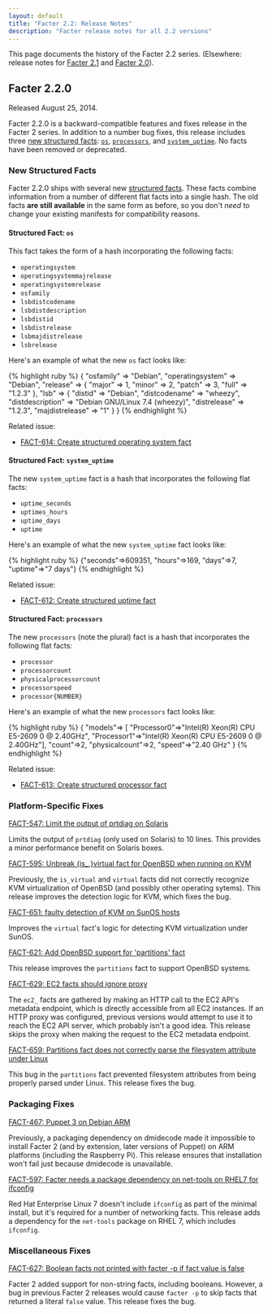 ```yaml
---
layout: default
title: "Facter 2.2: Release Notes"
description: "Facter release notes for all 2.2 versions"
---
```


This page documents the history of the Facter 2.2 series. (Elsewhere: release notes for [Facter 2.1](../2.1/release_notes.html) and [Facter 2.0](../2.0/release_notes.html)).

Facter 2.2.0
-----

Released August 25, 2014.

Facter 2.2.0 is a backward-compatible features and fixes release in the Facter 2 series. In addition to a number bug fixes, this release includes three [new structured facts](#new-structured-facts): [`os`](#structured-fact-os), [`processors`](#structured-fact-processors), and [`system_uptime`](#structured-fact-systemuptime). No facts have been removed or deprecated.

### New Structured Facts

Facter 2.2.0 ships with several new [structured facts](fact_overview.html#writing-structured-facts). These facts combine information from a
number of different flat facts into a single hash. The old facts **are still available** in the same form as before, so you don't *need* to
change your existing manifests for compatibility reasons.

#### Structured Fact: `os`

This fact takes the form of a hash incorporating the following facts:

* `operatingsystem`
* `operatingsystemmajrelease`
* `operatingsystemrelease`
* `osfamily`
* `lsbdistcodename`
* `lsbdistdescription`
* `lsbdistid`
* `lsbdistrelease`
* `lsbmajdistrelease`
* `lsbrelease`

Here's an example of what the new `os` fact looks like:

{% highlight ruby %}
{  "osfamily"        => "Debian",
   "operatingsystem" => "Debian",
   "release" => {
         "major" => 1,
         "minor" => 2,
         "patch" => 3,
         "full"  => "1.2.3" },
    "lsb" => {
         "distid"          => "Debian",
         "distcodename"    => "wheezy", 
         "distdescription" => "Debian GNU/Linux 7.4 (wheezy)",
         "distrelease"     => "1.2.3",
         "majdistrelease"  => "1" }
}
{% endhighlight %}

Related issue:

- [FACT-614: Create structured operating system fact](https://tickets.puppetlabs.com/browse/FACT-614)

#### Structured Fact: `system_uptime`

The new `system_uptime` fact is a hash that incorporates the following flat facts:

* `uptime_seconds`
* `uptimes_hours`
* `uptime_days`
* `uptime`

Here's an example of what the new `system_uptime` fact looks like:

{% highlight ruby %}
{"seconds"=>609351, "hours"=>169, "days"=>7, "uptime"=>"7 days"}
{% endhighlight %}

Related issue:

- [FACT-612: Create structured uptime fact](https://tickets.puppetlabs.com/browse/FACT-612)

#### Structured Fact: `processors`

The new `processors` (note the plural) fact is a hash that incorporates the following flat facts:

* `processor`
* `processorcount`
* `physicalprocessorcount`
* `processorspeed`
* `processor{NUMBER}`

Here's an example of what the new `processors` fact looks like:

{% highlight ruby %}
{ "models"=> [ "Processor0"=>"Intel(R) Xeon(R) CPU E5-2609 0 @ 2.40GHz", 
               "Processor1"=>"Intel(R) Xeon(R) CPU E5-2609 0 @ 2.40GHz"], 
 "count"=>2,
 "physicalcount"=>2,
 "speed"=>"2.40 GHz" }
 {% endhighlight %}

Related issue:

- [FACT-613: Create structured processor fact](https://tickets.puppetlabs.com/browse/FACT-613)

### Platform-Specific Fixes

[FACT-547: Limit the output of prtdiag on Solaris](https://tickets.puppetlabs.com/browse/FACT-547)

Limits the output of `prtdiag` (only used on Solaris) to 10 lines. This provides a minor performance benefit on Solaris boxes.

[FACT-595: Unbreak {is_,}virtual fact for OpenBSD when running on KVM](https://tickets.puppetlabs.com/browse/FACT-595)

Previously, the `is_virtual` and `virtual` facts did not correctly recognize KVM virtualization of OpenBSD (and possibly other operating sytems). This release improves the detection logic for KVM, which fixes the bug.

[FACT-651: faulty detection of KVM on SunOS hosts](https://tickets.puppetlabs.com/browse/FACT-651)

Improves the `virtual` fact's logic for detecting KVM virtualization under SunOS.

[FACT-621: Add OpenBSD support for 'partitions' fact](https://tickets.puppetlabs.com/browse/FACT-621)

This release improves the `partitions` fact to support OpenBSD systems.

[FACT-629: EC2 facts should ignore proxy](https://tickets.puppetlabs.com/browse/FACT-629)

The `ec2_` facts are gathered by making an HTTP call to the EC2 API's metadata endpoint, which is directly accessible from all EC2 instances. If an HTTP proxy was configured, previous versions would attempt to use it to reach the EC2 API server, which probably isn't a good idea. This release skips the proxy when making the request to the EC2 metadata endpoint.

[FACT-659: Partitions fact does not correctly parse the filesystem attribute under Linux](https://tickets.puppetlabs.com/browse/FACT-659)

This bug in the `partitions` fact prevented filesystem attributes from being properly parsed under Linux. This release fixes the bug.

### Packaging Fixes

[FACT-467: Puppet 3 on Debian ARM](https://tickets.puppetlabs.com/browse/FACT-467)

Previously, a packaging dependency on dmidecode made it impossible to install Facter 2 (and by extension, later versions of Puppet) on
ARM platforms (including the Raspberry Pi). This release ensures that installation won't fail just because dmidecode is unavailable.

[FACT-597: Facter needs a package dependency on net-tools on RHEL7 for ifconfig](https://tickets.puppetlabs.com/browse/FACT-597)

Red Hat Enterprise Linux 7 doesn't include `ifconfig` as part of the minimal install, but it's required for a number of networking facts. This release adds a dependency for the `net-tools` package on RHEL 7, which includes `ifconfig`.

### Miscellaneous Fixes

[FACT-627: Boolean facts not printed with facter -p if fact value is false](https://tickets.puppetlabs.com/browse/FACT-627)

Facter 2 added support for non-string facts, including booleans. However, a bug in previous Facter 2 releases would cause `facter -p` to skip facts that returned a literal `false` value. This release fixes the bug.
